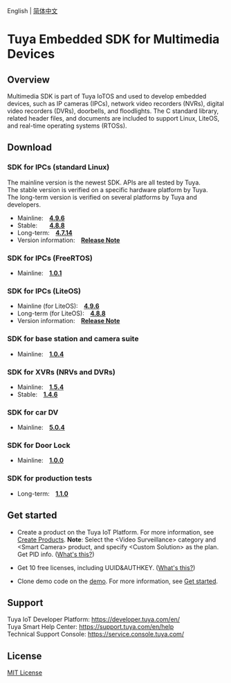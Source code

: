English | [简体中文](./README_zh-CN.md)

# Tuya Embedded SDK for Multimedia Devices

## Overview
Multimedia SDK is part of Tuya IoTOS and used to develop embedded devices, such as IP cameras (IPCs), network video recorders (NVRs), digital video recorders (DVRs), doorbells, and floodlights. The C standard library, related header files, and documents are included to support Linux, LiteOS, and real-time operating systems (RTOSs).

## Download

### SDK for IPCs (standard Linux)
The mainline version is the newest SDK. APIs are all tested by Tuya.<br>
The stable version is verified on a specific hardware platform by Tuya.<br>
The long-term version is verified on several platforms by Tuya and developers.

* Mainline:&emsp;**[4.9.6](./Linux/dowload_list_linux_mainline.md)**
* Stable:&emsp;&emsp;**[4.8.8](./Linux/dowload_list_linux_4.8.8.md)**
* Long-term:&emsp;**[4.7.14](./Linux/dowload_list_linux_4.7.14.md)**
* Version information:&emsp;**[Release Note](./Linux/release_note.md)**

### SDK for IPCs (FreeRTOS)
* Mainline:&emsp;**[1.0.1](./RTOS/dowload_list_rtos.md)**

### SDK for IPCs (LiteOS)
* Mainline (for LiteOS):&emsp;**[4.9.6](./LiteOS/dowload_list_liteos_mainline.md)**
* Long-term (for LiteOS):&emsp;**[4.8.8](./LiteOS/dowload_list_liteos_4.8.8.md)**
* Version information:&emsp;**[Release Note](./LiteOS/release_note.md)**

### SDK for base station and **camera suite**
* Mainline:&emsp;**[1.0.4](./Base-station&Camera-Suit/download_list_kit.md)**

### SDK for XVRs (NRVs and DVRs)
* Mainline:&emsp;**[1.5.4](./XVR/download_list_1.5.4.md)**
* Stable:&emsp;**[1.4.6](./XVR/download_list_1.4.6.md)**

### SDK for car DV
* Mainline:&emsp;**[5.0.4](./Car-DV/download_list_5.0.4.md)**

### SDK for Door Lock
* Mainline:&emsp;**[1.0.0](./Door-Lock/doorlock_sdk_release.md)**

### SDK for production tests
* Long-term:&emsp;**[1.1.0](./fac/dowload_list_fac_1.1.0.md)**

## Get started

* Create a product on the Tuya IoT Platform. For more information, see [Create Products](https://developer.tuya.com/en/docs/iot/configure-in-platform/create-product/create-product?id=K914jp1ijtsfe).
**Note**: Select the \<Video Surveillance\> category and \<Smart Camera\> product, and specify \<Custom Solution\> as the plan. Get PID info. ([What's this?](https://github.com/tuya/tuya-iotos-embeded-sdk-multimedia/wiki/What-is#what-is-pid))

* Get 10 free licenses, including UUID&AUTHKEY. ([What's this?](https://github.com/tuya/tuya-iotos-embeded-sdk-multimedia/wiki/What-is#what-is-uuid--authkey))

* Clone demo code on the [demo](https://github.com/tuya/tuya-iotos-embeded-multimedia-demo). For more information, see [Get started](https://github.com/tuya/tuya-iotos-embeded-multimedia-demo#get-started).


## Support

Tuya IoT Developer Platform: https://developer.tuya.com/en/ <br>
Tuya Smart Help Center: https://support.tuya.com/en/help <br>
Technical Support Console: https://service.console.tuya.com/

## License
[MIT License](./LICENSE)
